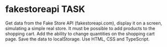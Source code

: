 # fakestoreapi TASK

Get data from the Fake Store API (fakestoreapi.com), display it on a screen, simulating a simple real store. It must be possible to add products to the shopping cart. Add the ability to change quantities on the shopping cart page. Save the data to localStorage. Use HTML, CSS and TypeScript.
